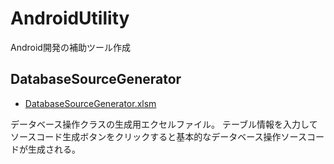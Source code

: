 # AndroidUtility
Android開発の補助ツール作成

## DatabaseSourceGenerator

- [DatabaseSourceGenerator.xlsm](https://github.com/kaoru0164/AndroidUtility/blob/master/Tools/DatabaseSourceGenerator.xlsm)

データベース操作クラスの生成用エクセルファイル。
テーブル情報を入力してソースコード生成ボタンをクリックすると基本的なデータベース操作ソースコードが生成される。
